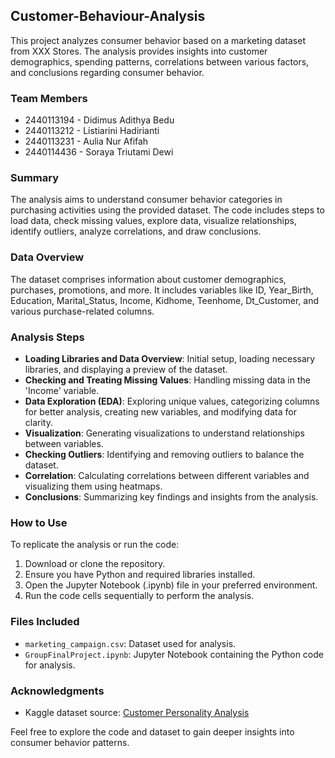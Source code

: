 ## Customer-Behaviour-Analysis

This project analyzes consumer behavior based on a marketing dataset from XXX Stores. The analysis provides insights into customer demographics, spending patterns, correlations between various factors, and conclusions regarding consumer behavior.

### Team Members
- 2440113194 - Didimus Adithya Bedu
- 2440113212 - Listiarini Hadirianti
- 2440113231 - Aulia Nur Afifah
- 2440114436 - Soraya Triutami Dewi

### Summary
The analysis aims to understand consumer behavior categories in purchasing activities using the provided dataset. The code includes steps to load data, check missing values, explore data, visualize relationships, identify outliers, analyze correlations, and draw conclusions.

### Data Overview
The dataset comprises information about customer demographics, purchases, promotions, and more. It includes variables like ID, Year_Birth, Education, Marital_Status, Income, Kidhome, Teenhome, Dt_Customer, and various purchase-related columns.

### Analysis Steps
- **Loading Libraries and Data Overview**: Initial setup, loading necessary libraries, and displaying a preview of the dataset.
- **Checking and Treating Missing Values**: Handling missing data in the 'Income' variable.
- **Data Exploration (EDA)**: Exploring unique values, categorizing columns for better analysis, creating new variables, and modifying data for clarity.
- **Visualization**: Generating visualizations to understand relationships between variables.
- **Checking Outliers**: Identifying and removing outliers to balance the dataset.
- **Correlation**: Calculating correlations between different variables and visualizing them using heatmaps.
- **Conclusions**: Summarizing key findings and insights from the analysis.

### How to Use
To replicate the analysis or run the code:
1. Download or clone the repository.
2. Ensure you have Python and required libraries installed.
3. Open the Jupyter Notebook (.ipynb) file in your preferred environment.
4. Run the code cells sequentially to perform the analysis.

### Files Included
- `marketing_campaign.csv`: Dataset used for analysis.
- `GroupFinalProject.ipynb`: Jupyter Notebook containing the Python code for analysis.

### Acknowledgments
- Kaggle dataset source: [Customer Personality Analysis](https://www.kaggle.com/imakash3011/customer-personality-analysis)

Feel free to explore the code and dataset to gain deeper insights into consumer behavior patterns.
